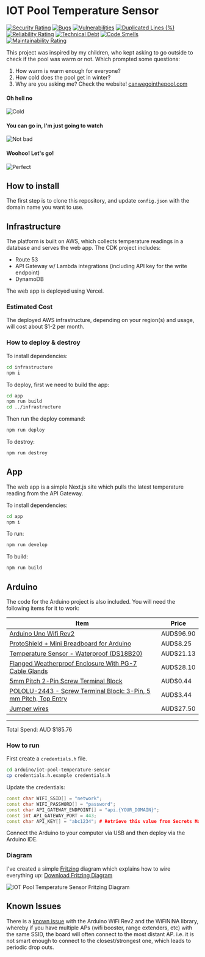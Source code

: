 # IOT Pool Temperature Sensor

[![Security Rating](https://sonarcloud.io/api/project_badges/measure?project=struct78_iot-pool-temperature-sensor&metric=security_rating)](https://sonarcloud.io/summary/new_code?id=struct78_iot-pool-temperature-sensor) [![Bugs](https://sonarcloud.io/api/project_badges/measure?project=struct78_iot-pool-temperature-sensor&metric=bugs)](https://sonarcloud.io/summary/new_code?id=struct78_iot-pool-temperature-sensor) [![Vulnerabilities](https://sonarcloud.io/api/project_badges/measure?project=struct78_iot-pool-temperature-sensor&metric=vulnerabilities)](https://sonarcloud.io/summary/new_code?id=struct78_iot-pool-temperature-sensor) [![Duplicated Lines (%)](https://sonarcloud.io/api/project_badges/measure?project=struct78_iot-pool-temperature-sensor&metric=duplicated_lines_density)](https://sonarcloud.io/summary/new_code?id=struct78_iot-pool-temperature-sensor) [![Reliability Rating](https://sonarcloud.io/api/project_badges/measure?project=struct78_iot-pool-temperature-sensor&metric=reliability_rating)](https://sonarcloud.io/summary/new_code?id=struct78_iot-pool-temperature-sensor) [![Technical Debt](https://sonarcloud.io/api/project_badges/measure?project=struct78_iot-pool-temperature-sensor&metric=sqale_index)](https://sonarcloud.io/summary/new_code?id=struct78_iot-pool-temperature-sensor) [![Code Smells](https://sonarcloud.io/api/project_badges/measure?project=struct78_iot-pool-temperature-sensor&metric=code_smells)](https://sonarcloud.io/summary/new_code?id=struct78_iot-pool-temperature-sensor) [![Maintainability Rating](https://sonarcloud.io/api/project_badges/measure?project=struct78_iot-pool-temperature-sensor&metric=sqale_rating)](https://sonarcloud.io/summary/new_code?id=struct78_iot-pool-temperature-sensor)

This project was inspired by my children, who kept asking to go outside to check if the pool was warm or not. Which prompted some questions:

1) How warm is warm enough for everyone?
2) How cold does the pool get in winter?
3) Why are you asking me? Check the website! [canwegointhepool.com](https://canwegointhepool.com)

#### Oh hell no
![Cold](https://raw.githubusercontent.com/struct78/iot-pool-temperature-sensor/master/app/public/cold.png)

#### You can go in, I'm just going to watch
![Not bad](https://raw.githubusercontent.com/struct78/iot-pool-temperature-sensor/master/app/public/not-bad.png)

#### Woohoo! Let's go!
![Perfect](https://raw.githubusercontent.com/struct78/iot-pool-temperature-sensor/master/app/public/perfect.png)


## How to install
The first step is to clone this repository, and update `config.json` with the domain name you want to use.

## Infrastructure
The platform is built on AWS, which collects temperature readings in a database and serves the web app. The CDK project includes:

- Route 53
- API Gateway w/ Lambda integrations (including API key for the write endpoint)
- DynamoDB

The web app is deployed using Vercel.

### Estimated Cost
The deployed AWS infrastructure, depending on your region(s) and usage, will cost about $1-2 per month.

### How to deploy & destroy

To install dependencies:
```bash
cd infrastructure
npm i
```

To deploy, first we need to build the app:
```bash
cd app
npm run build
cd ../infrastructure
```

Then run the deploy command:
```bash
npm run deploy
```

To destroy:
```bash
npm run destroy
```

## App
The web app is a simple Next.js site which pulls the latest temperature reading from the API Gateway.

To install dependencies:

```bash
cd app
npm i
```

To run:

```bash
npm run develop
```

To build:

```bash
npm run build
```

## Arduino
The code for the Arduino project is also included. You will need the following items for it to work:

| Item | Price |
-------|---------
[Arduino Uno Wifi Rev2](https://core-electronics.com.au/arduino-uno-wifi-rev2.html) | AUD$96.90
[ProtoShield + Mini Breadboard for Arduino](https://core-electronics.com.au/protoshield-mini-breadboard-for-arduino.html) | AUD$8.25
[Temperature Sensor - Waterproof (DS18B20)](https://core-electronics.com.au/temperature-sensor-waterproof-ds18b20.html) | AUD$21.13
[Flanged Weatherproof Enclosure With PG-7 Cable Glands](https://core-electronics.com.au/flanged-weatherproof-enclosure-with-pg-7-cable-glands.html) | AUD$28.10
[5mm Pitch 2-Pin Screw Terminal Block](https://core-electronics.com.au/2-pin-screw-terminal-block-5mm-pitch.html) | AUD$0.44
[POLOLU-2443 - Screw Terminal Block: 3-Pin, 5 mm Pitch, Top Entry](https://core-electronics.com.au/screw-terminal-block-3-pin-5-mm-pitch-top-entry-4-pack.html) | AUD$3.44
[Jumper wires](https://core-electronics.com.au/jumbo-jumper-wire-kit-for-solderless-breadboard-350-pcs.html) | AUD$27.50
----------------

Total Spend: AUD $185.76

### How to run
First create a `credentials.h` file.

```bash
cd arduino/iot-pool-temperature-sensor
cp credentials.h.example credentials.h
```

Update the credentials:
```c++
const char WIFI_SSID[] = "network";
const char WIFI_PASSWORD[] = "password";
const char API_GATEWAY_ENDPOINT[] = "api.{YOUR_DOMAIN}";
const int API_GATEWAY_PORT = 443;
const char API_KEY[] = "abc1234"; # Retrieve this value from Secrets Manager
```

Connect the Arduino to your computer via USB and then deploy via the Arduino IDE.

### Diagram
I've created a simple [Fritzing](https://fritzing.org) diagram which explains how to wire everything up: [Download Fritzing Diagram](https://raw.githubusercontent.com/struct78/iot-pool-temperature-sensor/master/arduino/diagram.fzz)

![IOT Pool Temperature Sensor Fritzing Diagram](https://raw.githubusercontent.com/struct78/iot-pool-temperature-sensor/master/arduino/diagram.svg)

## Known Issues

There is a [known issue](https://github.com/arduino-libraries/WiFiNINA/issues/200) with the Arduino WiFi Rev2 and the WiFiNiNA library, whereby if you have multiple APs (wifi booster, range extenders, etc) with the same SSID, the board will often connect to the most distant AP. i.e. it is not smart enough to connect to the closest/strongest one, which leads to periodic drop outs.